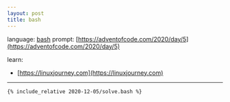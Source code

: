 ```yaml
---
layout: post
title: bash
---
```


language: [bash](https://www.gnu.org/software/bash/)
prompt: [https://adventofcode.com/2020/day/5](https://adventofcode.com/2020/day/5)

learn:
* [https://linuxjourney.com](https://linuxjourney.com)

---

```bash
{% include_relative 2020-12-05/solve.bash %}
```

